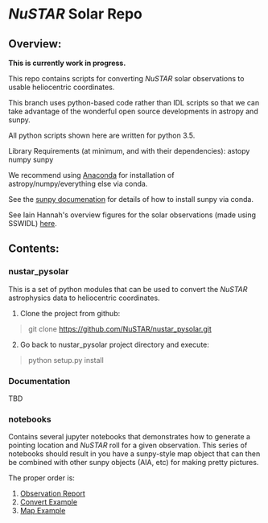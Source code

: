 # *NuSTAR* Solar Repo

## Overview:

**This is currently work in progress.**

This repo contains scripts for converting *NuSTAR* solar observations to usable heliocentric coordinates.

This branch uses python-based code rather than IDL scripts so that we can take advantage of the wonderful open source developments in astropy and sunpy.

All python scripts shown here are written for python 3.5.

Library Requirements (at minimum, and with their dependencies):
  astopy
  numpy
  sunpy

We recommend using [Anaconda](https://www.continuum.io/downloads) for installation of astropy/numpy/everything else via conda.

See the [sunpy documenation](http://sunpy.org) for details of how to install sunpy via conda.

See Iain Hannah's overview figures for the solar observations (made using SSWIDL) [here](http://ianan.github.io/nsigh_all/).

## Contents: 

### nustar_pysolar

This is a set of python modules that can be used to convert the *NuSTAR* astrophysics data to heliocentric coordinates.

1. Clone the project from github:

>    git clone https://github.com/NuSTAR/nustar_pysolar.git

2. Go back to nustar_pysolar project directory and execute:

>    python setup.py install


### Documentation

TBD

### notebooks

Contains several jupyter notebooks that demonstrates how to generate a pointing location and *NuSTAR* roll for a given observation. This series of notebooks should result in you have a sunpy-style map object that can then be combined with other sunpy objects (AIA, etc) for making pretty pictures.

The proper order is:

1. [Observation Report](notebooks/Observation_Report.ipynb)
2. [Convert Example](notebooks/Convert_Example.ipynb)
3. [Map Example](notebooks/Map_Example.ipynb)






